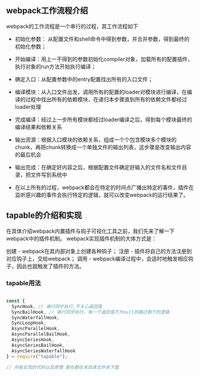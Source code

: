 ## webpack工作流程介绍

webpack的工作流程是一个串行的过程，其工作流程如下

- 初始化参数： 从配置文件和shell命令中得到参数，并合并参数，得到最终的初始化参数；

- 开始编译：用上一不得到的参数初始化compiler对象，加载所有的配置插件，执行对象的run方法开始执行编译；

- 确定入口：从配置参数中的entry配置找出所有的入口文件；

- 编译模块：从入口文件出发，调用所有的配置的loader对模块进行编译，在编译的过程中找出所有的依赖模块，在递归本步骤直到所有的依赖文件都经过loader处理

- 完成编译：经过上一步所有模块都经过loader编译之后，得到每个模块最终的编译结果和依赖关系

- 输出资源：根据入口模块的依赖关系，组成一个个包含模块多个模块的chunk，再把chunk转换成一个单独文件的输出列表，这步骤是改变输出内容的最后机会

- 输出完成：在确定好内容之后，根据配置文件确定好输入的文件名和文件目录，把文件写到系统中

- 在以上所有的过程，webpack都会在特定的时间点广播出特定的事件，插件在监听感兴趣的事件会执行特定的逻辑，就可以改变webpack的运行结果了。

## tapable的介绍和实现

在具体介绍webpack内置插件与钩子可视化工具之前，我们先来了解一下webpack中的插件机制。 webpack实现插件机制的大体方式是：

创建 - webpack在其内部对象上创建各种钩子；
注册 - 插件将自己的方法注册到对应钩子上，交给webpack；
调用 - webpack编译过程中，会适时地触发相应钩子，因此也就触发了插件的方法。

### tapable用法

````js

const {
  SyncHook, // 串行同步执行,不关心返回值
  SyncBailHook, // 串行同步执行，有一个返回值不为null则跳过剩下的逻辑
  SyncWaterfallHook,
  SyncLoopHook,
  AsyncParallelHook,
  AsyncParallelBailHook,
  AsyncSeriesHook,
  AsyncSeriesBailHook,
  AsyncSeriesWaterfallHook
} = require("tapable");

// 所有实现的代码以及原理 都在都在本目录文件夹下面

````
